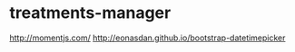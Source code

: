 treatments-manager
==================

http://momentjs.com/
http://eonasdan.github.io/bootstrap-datetimepicker